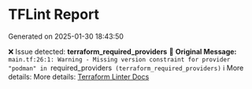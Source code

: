 # TFLint Report
Generated on 2025-01-30 18:43:50

❌ Issue detected: **terraform_required_providers**
📝 **Original Message:** `main.tf:26:1: Warning - Missing version constraint for provider "podman" in `required_providers` (terraform_required_providers)`
ℹ️ More details: More details: [Terraform Linter Docs](https://github.com/terraform-linters/tflint-ruleset-terraform/blob/main/docs/rules/terraform_required_providers.md)
